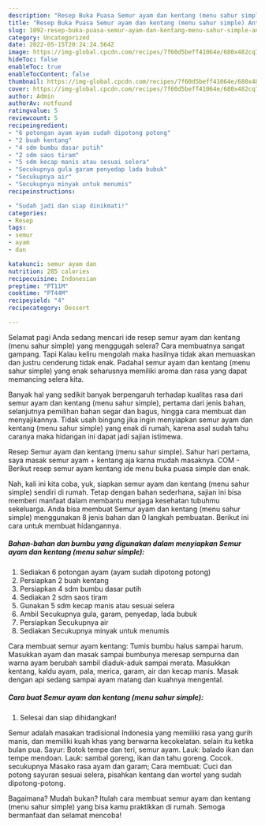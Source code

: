 ```yaml
---
description: "Resep Buka Puasa Semur ayam dan kentang (menu sahur simple) Anti Gagal"
title: "Resep Buka Puasa Semur ayam dan kentang (menu sahur simple) Anti Gagal"
slug: 1092-resep-buka-puasa-semur-ayam-dan-kentang-menu-sahur-simple-anti-gagal
category: Uncategorized
date: 2022-05-15T20:24:24.564Z
image: https://img-global.cpcdn.com/recipes/7f60d5beff41064e/680x482cq70/semur-ayam-dan-kentang-menu-sahur-simple-foto-resep-utama.jpg
hideToc: false
enableToc: true
enableTocContent: false
thumbnail: https://img-global.cpcdn.com/recipes/7f60d5beff41064e/680x482cq70/semur-ayam-dan-kentang-menu-sahur-simple-foto-resep-utama.jpg
cover: https://img-global.cpcdn.com/recipes/7f60d5beff41064e/680x482cq70/semur-ayam-dan-kentang-menu-sahur-simple-foto-resep-utama.jpg
author: Admin
authorAv: notfound
ratingvalue: 5
reviewcount: 5
recipeingredient:
- "6 potongan ayam ayam sudah dipotong potong"
- "2 buah kentang"
- "4 sdm bumbu dasar putih"
- "2 sdm saos tiram"
- "5 sdm kecap manis atau sesuai selera"
- "Secukupnya gula garam penyedap lada bubuk"
- "Secukupnya air"
- "Secukupnya minyak untuk menumis"
recipeinstructions:

- "Sudah jadi dan siap dinikmati!"
categories:
- Resep
tags:
- semur
- ayam
- dan

katakunci: semur ayam dan 
nutrition: 285 calories
recipecuisine: Indonesian
preptime: "PT11M"
cooktime: "PT44M"
recipeyield: "4"
recipecategory: Dessert

---
```



Selamat pagi Anda sedang mencari ide resep semur ayam dan kentang (menu sahur simple) yang menggugah selera? Cara membuatnya sangat gampang. Tapi Kalau keliru mengolah maka hasilnya tidak akan memuaskan dan justru cenderung tidak enak. Padahal semur ayam dan kentang (menu sahur simple) yang enak seharusnya memiliki aroma dan rasa yang dapat memancing selera kita.


Banyak hal yang sedikit banyak berpengaruh terhadap kualitas rasa dari semur ayam dan kentang (menu sahur simple), pertama dari jenis bahan, selanjutnya pemilihan bahan segar dan bagus, hingga cara membuat dan menyajikannya. Tidak usah bingung jika ingin menyiapkan semur ayam dan kentang (menu sahur simple) yang enak di rumah, karena asal sudah tahu caranya maka hidangan ini dapat jadi sajian istimewa.

Resep Semur ayam dan kentang (menu sahur simple). Sahur hari pertama, saya masak semur ayam + kentang aja karna mudah masaknya. COM - Berikut resep semur ayam kentang ide menu buka puasa simple dan enak.


Nah, kali ini kita coba, yuk, siapkan semur ayam dan kentang (menu sahur simple) sendiri di rumah. Tetap dengan bahan sederhana, sajian ini bisa memberi manfaat dalam membantu menjaga kesehatan tubuhmu sekeluarga. Anda bisa membuat Semur ayam dan kentang (menu sahur simple) menggunakan 8 jenis bahan dan 0 langkah pembuatan. Berikut ini cara untuk membuat hidangannya.

<!--inarticleads1-->

##### Bahan-bahan dan bumbu yang digunakan dalam menyiapkan Semur ayam dan kentang (menu sahur simple):

1. Sediakan 6 potongan ayam (ayam sudah dipotong potong)
1. Persiapkan 2 buah kentang
1. Persiapkan 4 sdm bumbu dasar putih
1. Sediakan 2 sdm saos tiram
1. Gunakan 5 sdm kecap manis atau sesuai selera
1. Ambil Secukupnya gula, garam, penyedap, lada bubuk
1. Persiapkan Secukupnya air
1. Sediakan Secukupnya minyak untuk menumis


Cara membuat semur ayam kentang: Tumis bumbu halus sampai harum. Masukkan ayam dan masak sampai bumbunya meresap sempurna dan warna ayam berubah sambil diaduk-aduk sampai merata. Masukkan kentang, kaldu ayam, pala, merica, garam, air dan kecap manis. Masak dengan api sedang sampai ayam matang dan kuahnya mengental. 

<!--inarticleads2-->

##### Cara buat Semur ayam dan kentang (menu sahur simple):


1. Selesai dan siap dihidangkan!

Semur adalah masakan tradisional Indonesia yang memiliki rasa yang gurih manis, dan memiliki kuah khas yang berwarna kecokelatan. selain itu ketika bulan pua. Sayur: Botok tempe dan teri, semur ayam. Lauk: balado ikan dan tempe mendoan. Lauk: sambal goreng, ikan dan tahu goreng. Cocok. secukupnya Masako rasa ayam dan garam; Cara membuat: Cuci dan potong sayuran sesuai selera, pisahkan kentang dan wortel yang sudah dipotong-potong. 

Bagaimana? Mudah bukan? Itulah cara membuat semur ayam dan kentang (menu sahur simple) yang bisa kamu praktikkan di rumah. Semoga bermanfaat dan selamat mencoba!
